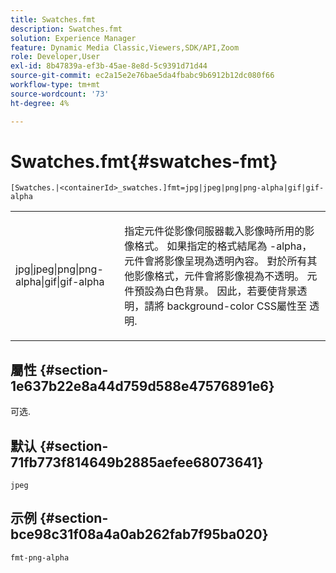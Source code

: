 ```yaml
---
title: Swatches.fmt
description: Swatches.fmt
solution: Experience Manager
feature: Dynamic Media Classic,Viewers,SDK/API,Zoom
role: Developer,User
exl-id: 8b47839a-ef3b-45ae-8e8d-5c9391d71d44
source-git-commit: ec2a15e2e76bae5da4fbabc9b6912b12dc080f66
workflow-type: tm+mt
source-wordcount: '73'
ht-degree: 4%

---
```


# Swatches.fmt{#swatches-fmt}

`[Swatches.|<containerId>_swatches.]fmt=jpg|jpeg|png|png-alpha|gif|gif-alpha`

<table id="table_4620F51BD77149FDB68F1FBECC443801"> 
 <tbody> 
  <tr> 
   <td> <p> <span class="codeph"> jpg|jpeg|png|png-alpha|gif|gif-alpha</span> </p> </td> 
   <td> <p>指定元件從影像伺服器載入影像時所用的影像格式。 如果指定的格式結尾為 <span class="codeph"> -alpha</span>，元件會將影像呈現為透明內容。 對於所有其他影像格式，元件會將影像視為不透明。 元件預設為白色背景。 因此，若要使背景透明，請將 <span class="codeph"> background-color</span> CSS屬性至 <span class="codeph"> 透明</span>. </p> </td> 
  </tr> 
 </tbody> 
</table>

## 屬性 {#section-1e637b22e8a44d759d588e47576891e6}

可选.

## 默认 {#section-71fb773f814649b2885aefee68073641}

`jpeg`

## 示例 {#section-bce98c31f08a4a0ab262fab7f95ba020}

`fmt-png-alpha`
